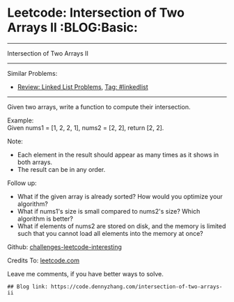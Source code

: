 # Leetcode: Intersection of Two Arrays II     :BLOG:Basic:


---

Intersection of Two Arrays II  

---

Similar Problems:  
-   [Review: Linked List Problems](https://code.dennyzhang.com/review-linkedlist), [Tag: #linkedlist](https://code.dennyzhang.com/tag/linkedlist)

---

Given two arrays, write a function to compute their intersection.  

Example:  
Given nums1 = [1, 2, 2, 1], nums2 = [2, 2], return [2, 2].  

Note:  
-   Each element in the result should appear as many times as it shows in both arrays.
-   The result can be in any order.

Follow up:  
-   What if the given array is already sorted? How would you optimize your algorithm?
-   What if nums1's size is small compared to nums2's size? Which algorithm is better?
-   What if elements of nums2 are stored on disk, and the memory is limited such that you cannot load all elements into the memory at once?

Github: [challenges-leetcode-interesting](https://github.com/DennyZhang/challenges-leetcode-interesting/tree/master/intersection-of-two-arrays-ii)  

Credits To: [leetcode.com](https://leetcode.com/problems/intersection-of-two-arrays-ii/description/)  

Leave me comments, if you have better ways to solve.  

    ## Blog link: https://code.dennyzhang.com/intersection-of-two-arrays-ii